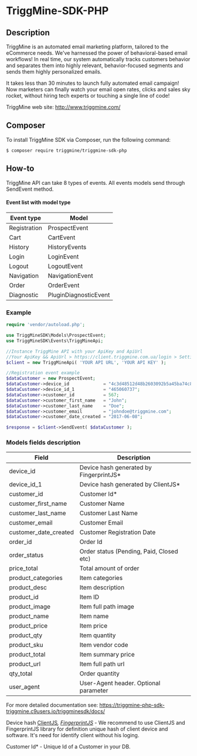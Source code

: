 # TriggMine-SDK-PHP
## Description
TriggMine is an automated email marketing platform, tailored to the eCommerce needs. We've harnessed the power of behavioral-based email workflows! In real time, our system automatically tracks customers behavior and separates them into highly relevant, behavior-focused segments and sends them highly personalized emails.

It takes less than 30 minutes to launch fully automated email campaign! Now marketers can finally watch your email open rates, clicks and sales sky rocket, without hiring tech experts or touching a single line of code!

TriggMine web site: http://www.triggmine.com/

## Composer
To install TriggMine SDK via Composer, run the following command:

`$ composer require triggmine/triggmine-sdk-php`

## How-to
TriggMine API сan take 8 types of events. All events models send through SendEvent method.

#### Event list with model type 
**Event type** | **Model** |
--|--|
Registration | ProspectEvent |
Cart | CartEvent |
History | HistoryEvents |
Login | LoginEvent |
Logout | LogoutEvent |
Navigation | NavigationEvent |
Order | OrderEvent |
Diagnostic | PluginDiagnosticEvent |


### Example
```PHP
require 'vendor/autoload.php';

use TriggMineSDK\Models\ProspectEvent;
use TriggMineSDK\Events\TriggMineApi;

//Instance TriggMine API with your ApiKey and ApiUrl
//Your ApiKey && ApiUrl > https://client.triggmine.com.ua/login > Settings > Integration 
$client = new TriggMineApi( 'YOUR API URL', 'YOUR API KEY' );

//Registration event example
$dataCustomer = new ProspectEvent;
$dataCustomer->device_id             = "4c3d48512d48b2603092b5a45ba74c8c";
$dataCustomer->device_id_1           = "465060737";
$dataCustomer->customer_id           = 567;
$dataCustomer->customer_first_name   = "John";
$dataCustomer->customer_last_name    = "Doe";
$dataCustomer->customer_email        = "johndoe@triggmine.com";
$dataCustomer->customer_date_created = "2017-06-08";

$response = $client->SendEvent( $dataCustomer );
```

### Models fields description
**Field** | **Description**|
--|--|
device_id|Device hash generated by FingerprintJS*|
device_id_1|Device hash generated by ClientJS*|
customer_id|Customer Id*|
customer_first_name|Customer Name|
customer_last_name|Customer Last Name|
customer_email|Customer Email|
customer_date_created|Customer Registration Date|
order_id|Order Id|
order_status|Order status (Pending, Paid, Closed etc)|
price_total|Total amount of order|
product_categories|Item categories|
product_desc|Item description|
product_id|Item ID|
product_image|Item full path image|
product_name|Item name|
product_price|Item price|
product_qty|Item quantity|
product_sku|Item vendor code| 
product_total|Item summary price|
product_url|Item full path url|
qty_total|Order quantity|
user_agent|User-Agent header. Optional parameter|

For more detailed documentation see: https://triggmine-php-sdk-triggmine.c9users.io/triggminesdk/docs/

Device hash [ClientJS](https://clientjs.org/)*, [FingerprintJS](https://valve.github.io/fingerprintjs/)* - We recommend to use ClientJS and FingerprintJS library for definition unique hash of client device and software. It's need for identify client without his loging.

Customer Id* - Unique Id of a Customer in your DB.